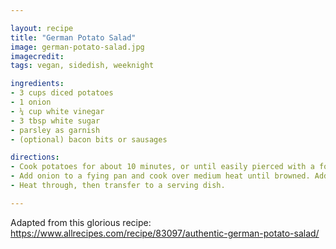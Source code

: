 ```yaml
---

layout: recipe
title: "German Potato Salad"
image: german-potato-salad.jpg 
imagecredit: 
tags: vegan, sidedish, weeknight

ingredients:
- 3 cups diced potatoes
- 1 onion
- ¼ cup white vinegar 
- 3 tbsp white sugar
- parsley as garnish
- (optional) bacon bits or sausages

directions:
- Cook potatoes for about 10 minutes, or until easily pierced with a fork. Drain and set aside to cool.
- Add onion to a fying pan and cook over medium heat until browned. Add the vinegar, water, sugar, salt and pepper to the pan. Bring to a boil, then add the potatoes and parsley.
- Heat through, then transfer to a serving dish.

---
```


Adapted from this glorious recipe: https://www.allrecipes.com/recipe/83097/authentic-german-potato-salad/